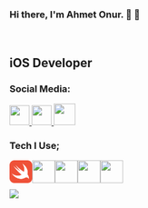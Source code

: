 ### Hi there, I'm Ahmet Onur. :maple_leaf: :herb: 

<br />

## iOS Developer 

### Social Media:

 [<img height="35" width="35" src="https://cdn-icons-png.flaticon.com/512/174/174857.png" />
][linked.in]
[<img height="35" width="35" src="https://upload.wikimedia.org/wikipedia/commons/thumb/4/4f/Twitter-logo.svg/2491px-Twitter-logo.svg.png" />
][twitter]
[<img height="38" width="38" src="https://www.pnglib.com/wp-content/uploads/2021/02/instagram-pink-logo-png_60241adee3e71.png" />
][instagram]


### Tech I Use;
<img align="left" src="https://raw.githubusercontent.com/github/explore/80688e429a7d4ef2fca1e82350fe8e3517d3494d/topics/swift/swift.png" width="40" height="40">

<img align="left" src="https://miro.medium.com/max/384/1*PeFnya42mpOiCvdgm49ifQ.png" width="40" height="40">

<img align="left"  src="https://upload.wikimedia.org/wikipedia/commons/3/33/Figma-logo.svg" width="40" height="40">

<img align="left"  src="https://upload.wikimedia.org/wikipedia/commons/thumb/3/3f/Git_icon.svg/1024px-Git_icon.svg.png" width="40" height="40">

<img align="left"  src="https://developer.apple.com/design/human-interface-guidelines/macos/images/app-icon-realistic-materials_2x.png" width="40" height="40">

<br />
<br />
<br />

<img src="https://github-readme-stats.vercel.app/api?username=4os&theme=onedark">

[linked.in]: https://www.linkedin.com/in/aoshn/
[twitter]: https://twitter.com/4osDeep
[instagram]: https://www.instagram.com/ahmetxyz/
